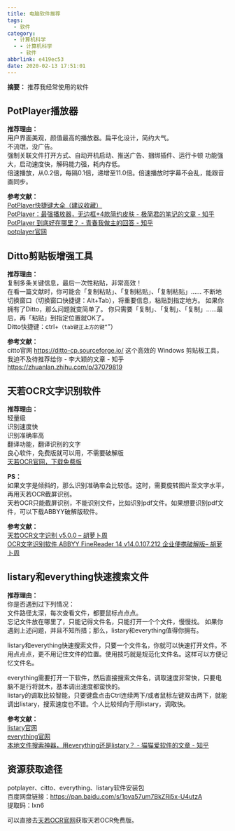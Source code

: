 ```yaml
---
title: 电脑软件推荐
tags:
  - 软件
category:
  - 计算机科学
  - - 计算机科学
    - 软件
abbrlink: e419ec53
date: 2020-02-13 17:51:01
---
```

**摘要：** 推荐我经常使用的软件  
<!-- more -->
## PotPlayer播放器
**推荐理由：**   
用户界面美观，颜值最高的播放器。扁平化设计，简约大气。  
不流氓，没广告。  
强制关联文件打开方式、自动开机启动、推送广告、捆绑插件、运行卡顿
功能强大，启动速度快，解码能力强，耗内存低。  
倍速播放，从0.2倍，每隔0.1倍，递增至11.0倍。倍速播放时字幕不会乱，能跟音画同步。  

**参考文献：**  
[PotPlayer快捷键大全（建议收藏）](https://www.jianshu.com/p/a598c0b153c5)  
[PotPlayer：最强播放器，无边框+4款简约皮肤 - 极简君的笔记的文章 - 知乎](https://zhuanlan.zhihu.com/p/35757176)  
[PotPlayer 到底好在哪里？ - 青春我做主的回答 - 知乎](https://www.zhihu.com/question/20710497/answer/214128858)  
[potplayer官网](http://potplayer.daum.net/)  

## Ditto剪贴板增强工具  
**推荐理由：**  
复制多条关键信息，最后一次性粘贴，非常高效！  
在看一篇文献时，你可能会「复制粘贴」、「复制粘贴」、「复制粘贴」……
不断地切换窗口（切换窗口快捷键：Alt+Tab），将重要信息，粘贴到指定地方。
如果你拥有了Ditto，那么问题就变简单了。
你只需要「复制」、「复制」、「复制」……最后，再「粘贴」到指定位置就OK了。  
Ditto快捷键：ctrl+`（tab键正上方的键“`”）  

**参考文献：**  
citto官网
https://ditto-cp.sourceforge.io/
这个高效的 Windows 剪贴板工具，我迫不及待推荐给你 - 李大颖的文章 - 知乎
https://zhuanlan.zhihu.com/p/37079819

## 天若OCR文字识别软件

**推荐理由：**  
轻量级  
识别速度快  
识别准确率高  
翻译功能，翻译识别的文字  
良心软件，免费版就可以用，不需要破解版  
[天若OCR官网，下载免费版](https://tianruoocr.cn/)  

**PS：**  
如果文字是倾斜的，那么识别准确率会比较低。这时，需要旋转图片至文字水平，再用天若OCR截屏识别。  
天若OCR只能截屏识别，不能识别文件，比如识别pdf文件。如果想要识别pdf文件，可以下载ABBYY破解版软件。

**参考文献：**  
[天若OCR文字识别 v5.0.0 – 胡萝卜周](http://www.carrotchou.blog/17857.html)  
[OCR文字识别软件 ABBYY FineReader 14 v14.0.107.212 企业便携破解版– 胡萝卜周](http://www.carrotchou.blog/13979.html)  

## listary和everything快速搜索文件

**推荐理由：**    
你是否遇到过下列情况：  
文件路径太深，每次查看文件，都要鼠标点点点。  
忘记文件放在哪里了，只能记得文件名，只能打开一个个文件，慢慢找。
如果你遇到上述问题，并且不知所措；那么，listary和everything值得你拥有。  

listary和everything快速搜索文件，只要一个文件名，你就可以快速打开文件。不用点点点，更不用记住文件的位置。使用技巧就是规范化文件名。这样可以方便记忆文件名。  

everything需要打开一下软件，然后直接搜索文件名，调取速度非常快，只要电脑不是行将就木，基本调出速度都蛮快的。  
listary的调取比较智能，只要键盘点击Ctrl连续两下/或者鼠标左键双击两下，就能调出listary，搜索速度也不错。个人比较倾向于用listary，调取快。  

**参考文献：**  
[listary官网](https://www.listary.com/)  
[everything官网](https://www.voidtools.com/zh-cn/)  
[本地文件搜索神器，用everything还是listary？ - 猫猫爱软件的文章 - 知乎](https://zhuanlan.zhihu.com/p/51381894)  

## 资源获取途径

potplayer、citto、everything、listary软件安装包  
百度网盘链接：<https://pan.baidu.com/s/1pva57um7BkZRi5x-U4utzA>  
提取码：lxn6  

可以直接去[天若OCR官网](https://tianruoocr.cn/)获取天若OCR免费版。  
